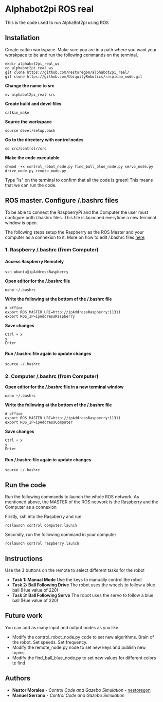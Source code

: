 # Alphabot2pi ROS real
This is the code used to run AlphaBot2pi using ROS

## Installation
Create catkin workspace. Make sure you are in a path where you want your worskpace to be and run the following commands on the terminal.
```
mkdir alphabot2pi_real_ws
cd alphabot2pi_real_ws
git clone https://github.com/nestoregon/alphabot2pi_real/
git clone https://github.com/UbiquityRobotics/raspicam_node.git
```
**Change the name to src**
```
mv alphabot2pi_real src 
```
**Create build and devel files**
```
catkin_make
```
**Source the workspace**
```
source devel/setup.bash
```
**Go to the directory with control nodes**
```
cd src/control//src
```
**Make the code executable**
```
chmod  +x control_robot_node.py find_ball_blue_node.py servo_node.py drive_node.py remote_node.py
```
Type "ls" on the terminal to confirm that all the code is green! This means that we can run the code.

## ROS master. Configure /.bashrc files

To be able to connect the RaspberryPi and the Computer the user must configure both /.bashrc files. This file is launched everytime a new terminal window is open.

The following steps setup the Raspberry as the ROS Master and your computer as a connexion to it. More on how to edit /.bashrc files [here](http://answers.ros.org/question/272065/specification-of-ros_master_uri-and-ros_hostname/)

### 1. Raspberry /.bashrc (from Computer)
#### Access Raspberry Remotely

```
ssh ubuntu@ipAddressRaspberry
```
**Open editor for the /.bashrc file**
```
nano ~/.bashrc
```
**Write the following at the bottom of the /.bashrc file**
```
# office
export ROS_MASTER_URI=http://ipAddressRaspberry:11311
export ROS_IP=ipAddressRaspberry
```
**Save changes**
```
Ctrl + x
y
Enter
```
#### Run /.bashrc file again to update changes
```
source ~/.bashrc
```

### 2. Computer /.bashrc (from Computer)

**Open editor for the /.bashrc file in a new terminal window**
```
nano ~/.bashrc
```
**Write the following at the bottom of the /.bashrc file**
```
# office
export ROS_MASTER_URI=http://ipAddressRaspberry:11311
export ROS_IP=ipAddressComputer
```
**Save changes**
```
Ctrl + x
y
Enter
```
#### Run /.bashrc file again to update changes
```
source ~/.bashrc
```
## Run the code

Run the following commands to launch the whole ROS network. As mentioned above, the MASTER of the ROS network is the Raspberry and the Computer as a connexion

Firstly, ssh into the Raspberry and run:
```
roslaunch control computer.launch
```
Secondly, run the following command in your computer
```
roslaunch control raspberry.launch
```

## Instructions
Use the 3 buttons on the remote to select different tasks for the robot
* **Task 1: Manual Mode** Use the keys to manually control the robot
* **Task 2: Ball Following Drive** The robot uses the wheels to follow a blue ball (Hue value of 220)
* **Task 3: Ball Following Servo** The robot uses the servo to follow a blue ball (Hue value of 220)

## Future work
You can add as many input and output nodes as you like.
* Modify the control_robot_node.py code to set new algorithms. Brain of the robot. Set speeds. Set frequency. 
* Modify the remote_node.py node to set new keys and publish new topics
* Modify the find_ball_blue_node.py to set new values for different colors to find

## Authors

* **Nestor Morales** - *Control Code and Gazebo Simulation* - [nestoregon](https://github.com/nestoregon)
* **Manuel Serrano** - *Control Code and Gazebo Simulation*
